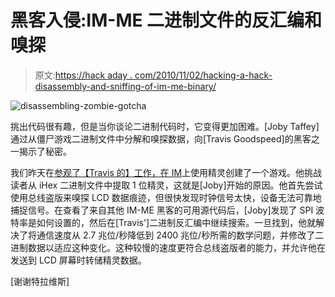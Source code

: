 # 黑客入侵:IM-ME 二进制文件的反汇编和嗅探

> 原文:[https://hack aday . com/2010/11/02/hacking-a-hack-disassembly-and-sniffing-of-im-me-binary/](https://hackaday.com/2010/11/02/hacking-a-hack-disassembly-and-sniffing-of-im-me-binary/)

![](../Images/d10d63372dd2ba7ebb531078ceca1d08.png "disassembling-zombie-gotcha")

挑出代码很有趣，但是当你谈论二进制代码时，它变得更加困难。[Joby Taffey]通过从僵尸游戏二进制文件中分解和嗅探数据，向[Travis Goodspeed]的黑客之一揭示了秘密。

我们昨天在[参观了【Travis 的】工作，在 IM](http://hackaday.com/2010/11/01/im-me-graphic-manipulation-using-sprites/)上使用精灵创建了一个游戏。他挑战读者从 iHex 二进制文件中提取 1 位精灵，这就是[Joby]开始的原因。他首先尝试使用总线盗版来嗅探 LCD 数据痕迹，但很快发现时钟信号太快，设备无法可靠地捕捉信号。在查看了来自其他 IM-ME 黑客的可用源代码后，[Joby]发现了 SPI 波特率是如何设置的，然后在[Travis']二进制反汇编中继续搜索。一旦找到，他就解决了将通信速度从 2.7 兆位/秒降低到 2400 兆位/秒所需的数学问题，并修改了二进制数据以适应这种变化。这种较慢的速度更符合总线盗版者的能力，并允许他在发送到 LCD 屏幕时转储精灵数据。

[谢谢特拉维斯]